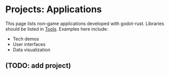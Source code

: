 # Projects: Applications

This page lists non-game applications developed with godot-rust. Libraries should be listed in [Tools](tools.md).
Examples here include:

* Tech demos
* User interfaces
* Data visualization

## (TODO: add project)